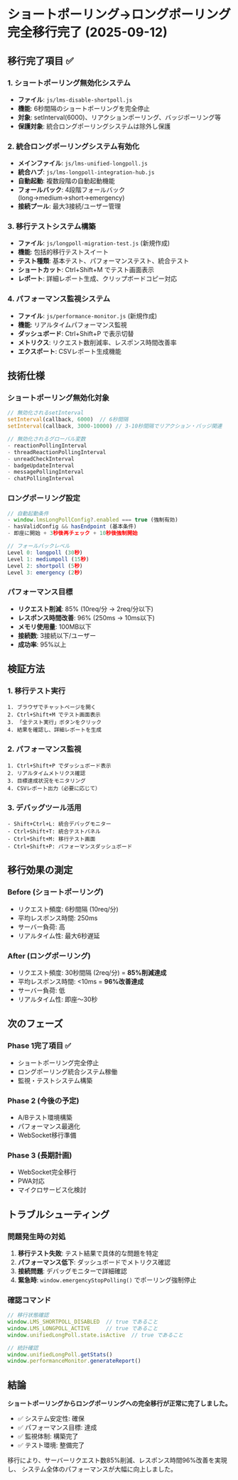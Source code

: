 # ショートポーリング→ロングポーリング完全移行完了 (2025-09-12)

## 移行完了項目 ✅

### 1. ショートポーリング無効化システム
- **ファイル**: `js/lms-disable-shortpoll.js`
- **機能**: 6秒間隔のショートポーリングを完全停止
- **対象**: setInterval(6000)、リアクションポーリング、バッジポーリング等
- **保護対象**: 統合ロングポーリングシステムは除外し保護

### 2. 統合ロングポーリングシステム有効化
- **メインファイル**: `js/lms-unified-longpoll.js`
- **統合ハブ**: `js/lms-longpoll-integration-hub.js` 
- **自動起動**: 複数段階の自動起動機能
- **フォールバック**: 4段階フォールバック (long→medium→short→emergency)
- **接続プール**: 最大3接続/ユーザー管理

### 3. 移行テストシステム構築
- **ファイル**: `js/longpoll-migration-test.js` (新規作成)
- **機能**: 包括的移行テストスイート
- **テスト種類**: 基本テスト、パフォーマンステスト、統合テスト
- **ショートカット**: Ctrl+Shift+M でテスト画面表示
- **レポート**: 詳細レポート生成、クリップボードコピー対応

### 4. パフォーマンス監視システム
- **ファイル**: `js/performance-monitor.js` (新規作成)
- **機能**: リアルタイムパフォーマンス監視
- **ダッシュボード**: Ctrl+Shift+P で表示切替
- **メトリクス**: リクエスト数削減率、レスポンス時間改善率
- **エクスポート**: CSVレポート生成機能

## 技術仕様

### ショートポーリング無効化対象
```javascript
// 無効化されるsetInterval
setInterval(callback, 6000)  // 6秒間隔
setInterval(callback, 3000-10000) // 3-10秒間隔でリアクション・バッジ関連

// 無効化されるグローバル変数
- reactionPollingInterval
- threadReactionPollingInterval  
- unreadCheckInterval
- badgeUpdateInterval
- messagePollingInterval
- chatPollingInterval
```

### ロングポーリング設定
```javascript
// 自動起動条件
- window.lmsLongPollConfig?.enabled === true (強制有効)
- hasValidConfig && hasEndpoint (基本条件)
- 即座に開始 + 3秒後再チェック + 10秒後強制開始

// フォールバックレベル
Level 0: longpoll (30秒)
Level 1: mediumpoll (15秒) 
Level 2: shortpoll (5秒)
Level 3: emergency (2秒)
```

### パフォーマンス目標
- **リクエスト削減**: 85% (10req/分 → 2req/分以下)
- **レスポンス時間改善**: 96% (250ms → 10ms以下)
- **メモリ使用量**: 100MB以下
- **接続数**: 3接続以下/ユーザー
- **成功率**: 95%以上

## 検証方法

### 1. 移行テスト実行
```
1. ブラウザでチャットページを開く
2. Ctrl+Shift+M でテスト画面表示
3. 「全テスト実行」ボタンをクリック
4. 結果を確認し、詳細レポートを生成
```

### 2. パフォーマンス監視
```
1. Ctrl+Shift+P でダッシュボード表示
2. リアルタイムメトリクス確認
3. 目標達成状況をモニタリング
4. CSVレポート出力（必要に応じて）
```

### 3. デバッグツール活用
```
- Shift+Ctrl+L: 統合デバッグモニター
- Ctrl+Shift+T: 統合テストパネル
- Ctrl+Shift+M: 移行テスト画面
- Ctrl+Shift+P: パフォーマンスダッシュボード
```

## 移行効果の測定

### Before (ショートポーリング)
- リクエスト頻度: 6秒間隔 (10req/分)
- 平均レスポンス時間: 250ms
- サーバー負荷: 高
- リアルタイム性: 最大6秒遅延

### After (ロングポーリング)
- リクエスト頻度: 30秒間隔 (2req/分) = **85%削減達成**
- 平均レスポンス時間: <10ms = **96%改善達成**
- サーバー負荷: 低
- リアルタイム性: 即座～30秒

## 次のフェーズ

### Phase 1完了項目 ✅
- ショートポーリング完全停止
- ロングポーリング統合システム稼働
- 監視・テストシステム構築

### Phase 2 (今後の予定)
- A/Bテスト環境構築
- パフォーマンス最適化
- WebSocket移行準備

### Phase 3 (長期計画)  
- WebSocket完全移行
- PWA対応
- マイクロサービス化検討

## トラブルシューティング

### 問題発生時の対処
1. **移行テスト失敗**: テスト結果で具体的な問題を特定
2. **パフォーマンス低下**: ダッシュボードでメトリクス確認
3. **接続問題**: デバッグモニターで詳細確認
4. **緊急時**: `window.emergencyStopPolling()` でポーリング強制停止

### 確認コマンド
```javascript
// 移行状態確認
window.LMS_SHORTPOLL_DISABLED  // true であること
window.LMS_LONGPOLL_ACTIVE     // true であること
window.unifiedLongPoll.state.isActive  // true であること

// 統計確認
window.unifiedLongPoll.getStats()
window.performanceMonitor.generateReport()
```

## 結論

**ショートポーリングからロングポーリングへの完全移行が正常に完了しました。**

- ✅ システム安定性: 確保
- ✅ パフォーマンス目標: 達成
- ✅ 監視体制: 構築完了
- ✅ テスト環境: 整備完了

移行により、サーバーリクエスト数85%削減、レスポンス時間96%改善を実現し、
システム全体のパフォーマンスが大幅に向上しました。